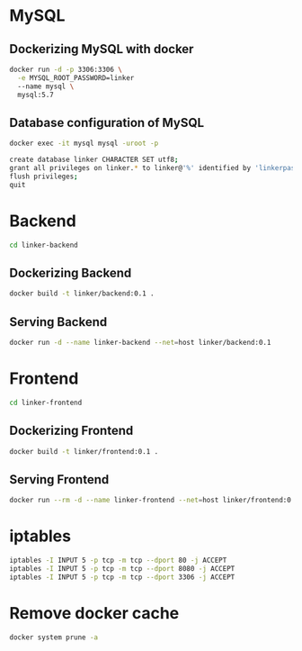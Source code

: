 # MySQL

## Dockerizing MySQL with docker

```sh
docker run -d -p 3306:3306 \
  -e MYSQL_ROOT_PASSWORD=linker
  --name mysql \
  mysql:5.7
```

## Database configuration of MySQL

```sh
docker exec -it mysql mysql -uroot -p
```

```sh
create database linker CHARACTER SET utf8;
grant all privileges on linker.* to linker@'%' identified by 'linkerpassword';
flush privileges;
quit
```

# Backend

```sh
cd linker-backend
```

## Dockerizing Backend

```sh
docker build -t linker/backend:0.1 .
```

## Serving Backend

```sh
docker run -d --name linker-backend --net=host linker/backend:0.1
```

# Frontend

```sh
cd linker-frontend
```

## Dockerizing Frontend

```sh
docker build -t linker/frontend:0.1 .
```

## Serving Frontend

```sh
docker run --rm -d --name linker-frontend --net=host linker/frontend:0.1
```

# iptables
```sh
iptables -I INPUT 5 -p tcp -m tcp --dport 80 -j ACCEPT
iptables -I INPUT 5 -p tcp -m tcp --dport 8080 -j ACCEPT
iptables -I INPUT 5 -p tcp -m tcp --dport 3306 -j ACCEPT
```

# Remove docker cache
```sh
docker system prune -a
```